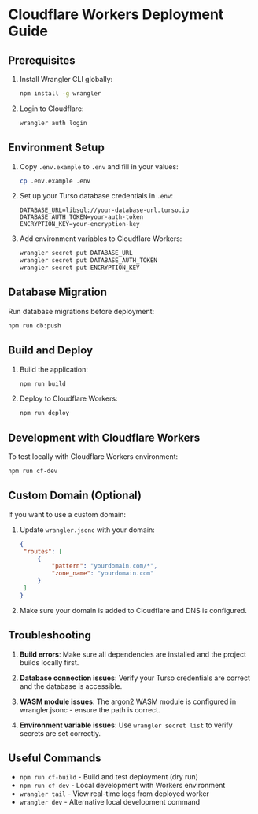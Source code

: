 # Cloudflare Workers Deployment Guide

## Prerequisites

1. Install Wrangler CLI globally:

   ```bash
   npm install -g wrangler
   ```

2. Login to Cloudflare:
   ```bash
   wrangler auth login
   ```

## Environment Setup

1. Copy `.env.example` to `.env` and fill in your values:

   ```bash
   cp .env.example .env
   ```

2. Set up your Turso database credentials in `.env`:

   ```
   DATABASE_URL=libsql://your-database-url.turso.io
   DATABASE_AUTH_TOKEN=your-auth-token
   ENCRYPTION_KEY=your-encryption-key
   ```

3. Add environment variables to Cloudflare Workers:
   ```bash
   wrangler secret put DATABASE_URL
   wrangler secret put DATABASE_AUTH_TOKEN
   wrangler secret put ENCRYPTION_KEY
   ```

## Database Migration

Run database migrations before deployment:

```bash
npm run db:push
```

## Build and Deploy

1. Build the application:

   ```bash
   npm run build
   ```

2. Deploy to Cloudflare Workers:
   ```bash
   npm run deploy
   ```

## Development with Cloudflare Workers

To test locally with Cloudflare Workers environment:

```bash
npm run cf-dev
```

## Custom Domain (Optional)

If you want to use a custom domain:

1. Update `wrangler.jsonc` with your domain:

   ```json
   {
   	"routes": [
   		{
   			"pattern": "yourdomain.com/*",
   			"zone_name": "yourdomain.com"
   		}
   	]
   }
   ```

2. Make sure your domain is added to Cloudflare and DNS is configured.

## Troubleshooting

1. **Build errors**: Make sure all dependencies are installed and the project builds locally first.

2. **Database connection issues**: Verify your Turso credentials are correct and the database is accessible.

3. **WASM module issues**: The argon2 WASM module is configured in wrangler.jsonc - ensure the path is correct.

4. **Environment variable issues**: Use `wrangler secret list` to verify secrets are set correctly.

## Useful Commands

- `npm run cf-build` - Build and test deployment (dry run)
- `npm run cf-dev` - Local development with Workers environment
- `wrangler tail` - View real-time logs from deployed worker
- `wrangler dev` - Alternative local development command
